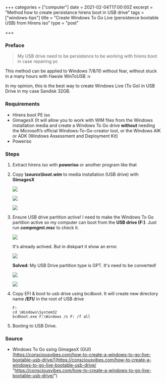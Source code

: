 +++
categories = ["computer"]
date = 2021-02-04T17:00:00Z
excerpt = "Method how to create persistance hirens boot in USB drive"
tags = ["windows-tips"]
title = "Create Windows To Go Live (persistence bootable USB) from Hirens iso"
type = "post"

+++
### Preface

> My USB drive need to be persistence to be working with hirens boot in case repairing pc

This method can be applied to Windows 7/8/10 without fear, without stuck in a many hours with Haesle WinToUSB :v

In my opinion, this is the best way to create Windows Live (To Go) in USB Drive in my case Sandisk 32GB.

### Requirements

* Hirens boot PE iso
* GimagesX (It will allow you to work with WIM files from the Windows installation media and create a Windows To Go drive **without** needing the Microsoft’s official Windows-To-Go-creator tool, or the Windows AIK or ADK (Windows Assessment and Deployment Kit)
* Poweriso

### Steps

1. Extract hirens iso with **poweriso** or another program like that
2. Copy **_\\source\\boot.wim_** to media installation (USB drive) with **GimagesX**

   ![](https://res.cloudinary.com/bimagv/image/upload/v1612515586/2021-02/123/2021-02-05--T08-13-58_osmsik.png)

   ![](https://res.cloudinary.com/bimagv/image/upload/v1612515591/2021-02/123/2021-02-05--T07-59-13_mqeqzj.png)

   ![](https://res.cloudinary.com/bimagv/image/upload/v1612516015/2021-02/123/2021-02-05--T09-05-26_bbx1iv.png)
3. Ensure USB drive partition active! I need to make the Windows To Go partition active so my computer can boot from the **USB drive (F:)**. Just run **_compmgmt.msc_** to check it.

   ![](https://res.cloudinary.com/bimagv/image/upload/v1612516443/2021-02/123/2021-02-05--T09-12-03_oburfv.png)

   It's already actived. But in diskpart it show an error.

   ![](https://res.cloudinary.com/bimagv/image/upload/v1612518529/2021-02/123/2021-02-05--T09-43-36_khhlq2.png)

   **Solved:** My USB Drive partition type is GPT. It's need to be converted!

   ![](https://res.cloudinary.com/bimagv/image/upload/v1612519165/2021-02/123/2021-02-05--T09-55-19_qud96u.png)

   ![](https://res.cloudinary.com/bimagv/image/upload/v1612519205/2021-02/123/2021-02-05--T09-57-40_i9koaa.png)
4. Copy EFI & boot to usb drive using bcdboot. It will create new directory name **/EFI/** in the root of USB drive

       F:
       cd \Windows\System32
       bcdboot.exe F:\Windows /s F: /f all
5. Booting to USB Drive.

### Source

* Windows To Go ssing GimagesX (GUI) [https://consciousvibes.com/how-to-create-a-windows-to-go-live-bootable-usb-drive/](https://consciousvibes.com/how-to-create-a-windows-to-go-live-bootable-usb-drive/ "https://consciousvibes.com/how-to-create-a-windows-to-go-live-bootable-usb-drive/")
